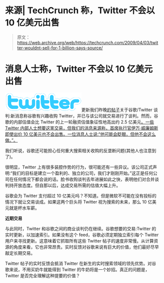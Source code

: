 # 来源| TechCrunch 称，Twitter 不会以 10 亿美元出售

> 原文：<https://web.archive.org/web/https://techcrunch.com/2009/04/03/twitter-wouldnt-sell-for-1-billion-says-source/>

# 消息人士称，Twitter 不会以 10 亿美元出售

![](img/efd42f5990a6a39cbb429c14846a679e.png)更新我们昨晚[的帖子](https://web.archive.org/web/20230403221057/https://techcrunch.com/2009/04/02/sources-google-in-late-stage-talks-to-buy-twitter/)关于谷歌/Twitter 谈判:新消息称谷歌有兴趣收购 Twitter，并已与该公司就交易进行了谈判。然而，谷歌的内部估值会比 Twitter 的上一轮融资估值象征性地高出约 2.5 亿美元[。一些 Twitter 内部人士想要这笔交易，但我们的消息来源称，首席执行官伊万·威廉姆斯即使出价 10 亿美元也不会出售。一位消息人士说:“他可能会眨眼，但他不会这么做。”。](https://web.archive.org/web/20230403221057/https://techcrunch.com/2009/01/24/twitter-raising-new-cash-at-250-million-valuation/)

我们听说，谷歌还可能担心任何重大搜索相关收购的反垄断问题(其他人也注意到了)。

很明显，Twitter 上有很多装腔作势的行为，很可能还有一些异议。该公司正式声明:“我们的目标是建立一个盈利的、独立的公司，我们才刚刚开始。”这正是任何公司在任何情况下都会说的话。脸书收购谈判去年进展如此之快，表明他们对合并谈判持开放态度。但自那以后，达成交易所需的估值大幅上升。

谷歌会为 Twitter 支付超过 10 亿美元吗？不知道。但是微软不可能在没有投标的情况下就让交易谈成。如果这两个巨头将 Twitter 视为搜索的未来，那么 10 亿美元就是杯水车薪。

**近期交易**

与此同时，Twitter 和谷歌之间的商业谈判仍在继续。谷歌想要的交易:Twitter 的实时更新，以加速索引。如果没有这个 feed，谷歌必须定期独立索引每个 Twitter 用户来寻找更新。这意味着它抓取所有这些 Twitter 帖子的速度非常慢。从计算资源的角度来看，它也非常昂贵。实时反馈对谷歌来说有巨大的价值，他们最好尽早敲定长期交易。

Twitter 帖子的实时反馈会抵消 Twitter 在新生的实时搜索领域的领先优势。对谷歌来说，不用买奶牛就能得到 Twitter 的牛奶将是一个妙招。真正的问题是，Twitter 是否完全理解这种提要的价值？